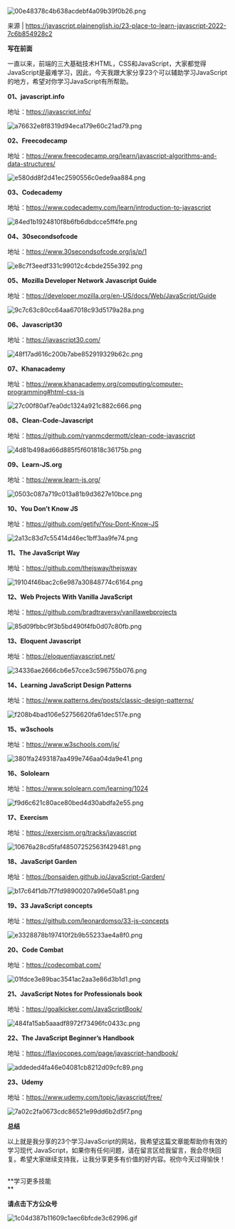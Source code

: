 ![00e48378c4b638acdebf4a09b39f0b26.png](https://i-blog.csdnimg.cn/blog_migrate/bca8ebb8232f0545ff6f864a595834ab.png)

来源 | https://javascript.plainenglish.io/23-place-to-learn-javascript-2022-7c6b854928c2  

**写在前面**

一直以来，前端的三大基础技术HTML，CSS和JavaScript，大家都觉得JavaScript是最难学习，因此，今天我跟大家分享23个可以辅助学习JavaScript的地方，希望对你学习JavaScript有所帮助。

**01、javascript.info**

地址：https://javascript.info/

![a76632e8f8319d94eca179e60c21ad79.png](https://i-blog.csdnimg.cn/blog_migrate/ecffc2e342b6badf0a3bc3d51bbb5f59.png)

**02、Freecodecamp**

地址：https://www.freecodecamp.org/learn/javascript-algorithms-and-data-structures/  

![e580dd8f2d41ec2590556c0ede9aa884.png](https://i-blog.csdnimg.cn/blog_migrate/b1e86c69d3f522216885a697eb6b6a13.png)

**03、Codecademy**

地址：https://www.codecademy.com/learn/introduction-to-javascript

![84ed1b1924810f8b6fb6dbdcce5ff4fe.png](https://i-blog.csdnimg.cn/blog_migrate/36bb741081a05674c315b309fd76589a.png)

**04、30secondsofcode**

地址：https://www.30secondsofcode.org/js/p/1

![e8c7f3eedf331c99012c4cbde255e392.png](https://i-blog.csdnimg.cn/blog_migrate/f65431905faf068e7fb84af19cde8e5c.png)

**05、Mozilla Developer Network Javascript Guide**

地址：https://developer.mozilla.org/en-US/docs/Web/JavaScript/Guide

![9c7c63c80cc64aa67018c93d5179a28a.png](https://i-blog.csdnimg.cn/blog_migrate/6803d43cd2505044639ba4a61540e106.png)

**06、Javascript30**

地址：https://javascript30.com/

![48f17ad616c200b7abe852919329b62c.png](https://i-blog.csdnimg.cn/blog_migrate/cd018b30118f25687262a280520efdb0.png)

**07、Khanacademy**

地址：https://www.khanacademy.org/computing/computer-programming#html-css-js  

![27c00f80af7ea0dc1324a921c882c666.png](https://i-blog.csdnimg.cn/blog_migrate/f1fe44647fb72e65ab63adb5eb732aec.png)

**08、Clean-Code-Javascript**

地址：https://github.com/ryanmcdermott/clean-code-javascript

![4d81b498ad66d885f5f601818c36175b.png](https://i-blog.csdnimg.cn/blog_migrate/82f4dbfab3538d5d68a9f5038a4ff51e.png)

**09、Learn-JS.org**

地址：https://www.learn-js.org/  

![0503c087a719c013a81b9d3627e10bce.png](https://i-blog.csdnimg.cn/blog_migrate/d7b04c653e18b0580d98575b47e19ab0.png)

**10、You Don’t Know JS**

地址：https://github.com/getify/You-Dont-Know-JS  

![2a13c83d7c55414d46ec1bff3aa9fe74.png](https://i-blog.csdnimg.cn/blog_migrate/c7123a5d8a1eadb1b9f573cbf8536002.png)

**11、The JavaScript Way**

地址：https://github.com/thejsway/thejsway

![19104f46bac2c6e987a30848774c6164.png](https://i-blog.csdnimg.cn/blog_migrate/d6faf543ae7edef70ef429dfebce092d.png)

**12、Web Projects With Vanilla JavaScript**

地址：https://github.com/bradtraversy/vanillawebprojects

![85d09fbbc9f3b5bd490f4fb0d07c80fb.png](https://i-blog.csdnimg.cn/blog_migrate/9257d138aac2276efa4446913138d867.png)

**13、Eloquent Javascript**

地址：https://eloquentjavascript.net/

![34336ae2666cb6e57cce3c596755b076.png](https://i-blog.csdnimg.cn/blog_migrate/5636a30271669078305b4cc7177797f6.png)  

**14、Learning JavaScript Design Patterns**

地址：https://www.patterns.dev/posts/classic-design-patterns/

![f208b4bad106e52756620fa61dec517e.png](https://i-blog.csdnimg.cn/blog_migrate/27f6aa4253297db73f2311195c74a9fe.png)

**15、w3schools**

地址：https://www.w3schools.com/js/

![3801fa2493187aa499e746aa04da9e41.png](https://i-blog.csdnimg.cn/blog_migrate/15ced7ba54ddd0e725f08d17136b291e.png)

**16、Sololearn**

地址：https://www.sololearn.com/learning/1024

![f9d6c621c80ace80bed4d30abdfa2e55.png](https://i-blog.csdnimg.cn/blog_migrate/33cb962a98bb7d2b0163c182cfb28e99.png)

**17、Exercism**

地址：https://exercism.org/tracks/javascript

![10676a28cd5faf48507252563f429481.png](https://i-blog.csdnimg.cn/blog_migrate/c0bf70e8b54247ebe09ccdbe26907695.png)

**18、JavaScript Garden**

地址：https://bonsaiden.github.io/JavaScript-Garden/

![b17c64f1db7f7fd98900207a96e50a81.png](https://i-blog.csdnimg.cn/blog_migrate/a93af52b4fa5696b3e923c8a68d8677d.png)

**19、33 JavaScript concepts**

地址：https://github.com/leonardomso/33-js-concepts  

![e3328878b197410f2b9b55233ae4a8f0.png](https://i-blog.csdnimg.cn/blog_migrate/3976af0fec1f7f13d639e6d1474eb2b9.png)

**20、Code Combat**

地址：https://codecombat.com/  

![01fdce3e89bac3541ac2aa3e86d3b1d1.png](https://i-blog.csdnimg.cn/blog_migrate/950ab78011a4a2f2930296696379e74f.png)

**21、JavaScript Notes for Professionals book**

地址：https://goalkicker.com/JavaScriptBook/

![484fa15ab5aaadf8972f73496fc0433c.png](https://i-blog.csdnimg.cn/blog_migrate/92396cb067e88854a46b910caaa0d531.png)

**22、The JavaScript Beginner’s Handbook**

地址：https://flaviocopes.com/page/javascript-handbook/

![addeded4fa46e04081cb8212d09cfc89.png](https://i-blog.csdnimg.cn/blog_migrate/06de1a198ba191714c46e6a21b4ad37d.png)

**23、Udemy**

地址：https://www.udemy.com/topic/javascript/free/

![7a02c2fa0673cdc86521e99dd6b2d5f7.png](https://i-blog.csdnimg.cn/blog_migrate/1000430ff0ccba914723e539f4732257.png)

**总结**

以上就是我分享的23个学习JavaScript的网站，我希望这篇文章能帮助你有效的学习现代 JavaScript，如果你有任何问题，请在留言区给我留言，我会尽快回复。希望大家继续支持我，让我分享更多有价值的好内容。祝你今天过得愉快！

## 

**学习更多技能  
**

**请点击下方公众号**

![1c04d387b11609c1aec6bfcde3c62996.gif](https://i-blog.csdnimg.cn/blog_migrate/e27a51974fb69c0bba9153880a1c42ac.gif)